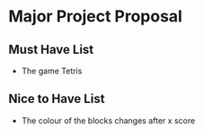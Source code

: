 # Major Project Proposal

## Must Have List
- The game Tetris 

## Nice to Have List
- The colour of the blocks changes after x score
